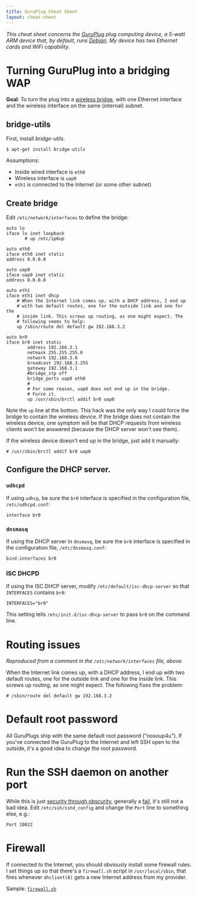 ```yaml
---
title: GuruPlug Cheat Sheet
layout: cheat-sheet
---
```


*This cheat sheet concerns the [GuruPlug][] plug computing device, a 5-watt
ARM device that, by default, runs [Debian][]. My device has two Ethernet cards
and WiFi capability.*

[Debian]: http://www.debian.org/
[GuruPlug]: http://en.wikipedia.org/wiki/GuruPlug

# Turning GuruPlug into a bridging WAP

**Goal**: To turn the plug into a [wireless bridge][], with one Ethernet
interface and the wireless interface on the same (internal) subnet.

[wireless bridge]: http://en.wikipedia.org/wiki/Wireless_bridge

## bridge-utils

First, install *bridge-utils*.

    $ apt-get install bridge-utils

Assumptions:

* Inside wired interface is `eth0`
* Wireless interface is `uap0`
* `eth1` is connected to the Internet (or some other subnet)

## Create bridge

Edit `/etc/network/interfaces` to define the bridge:

    auto lo
    iface lo inet loopback
           # up /etc/ip6up

    auto eth0
    iface eth0 inet static
    address 0.0.0.0

    auto uap0
    iface uap0 inet static
    address 0.0.0.0

    auto eth1
    iface eth1 inet dhcp
        # When the Internet link comes up, with a DHCP address, I end up
        # with two default routes, one for the outside link and one for the
        # inside link. This screws up routing, as one might expect. The
        # following seems to help:
        up /sbin/route del default gw 192.168.3.2

    auto br0
    iface br0 inet static
            address 192.168.3.1
            netmask 255.255.255.0
            network 192.168.3.0
            broadcast 192.168.3.255
            gateway 192.168.3.1
            #bridge_stp off
            bridge_ports uap0 eth0
            # 
            # For some reason, uap0 does not end up in the bridge.
            # Force it.
            up /usr/sbin/brctl addif br0 uap0

Note the `up` line at the bottom. This hack was the only way I could force
the bridge to contain the wireless device. If the bridge does not contain
the wireless device, one symptom will be that DHCP requests from wireless
clients won't be answered (because the DHCP server won't see them).

If the wireless device doesn't end up in the bridge, just add it manually:

    # /usr/sbin/brctl addif br0 uap0

## Configure the DHCP server.

### `udhcpd`

If using `udhcp`, be sure the `br0` interface is specified in the
configuration file, `/etc/udhcpd.conf`:

    interface br0

### `dnsmasq`

If using the DHCP server in `dnsmasq`, be sure the `br0` interface is
specified in the configuration file, `/etc/dnsmasq.conf`:

    bind-interfaces br0

### ISC DHCPD

If using the ISC DHCP server, modify `/etc/default/isc-dhcp-server` so that
`INTERFACES` contains `br0`:

    INTERFACES="br0"

This setting tells `/etc/init.d/isc-dhcp-server` to pass `br0` on the
command line.

# Routing issues

*Reproduced from a comment in the `/etc/network/interfaces` file, above.*

When the Internet link comes up, with a DHCP address, I end up
with two default routes, one for the outside link and one for the
inside link. This screws up routing, as one might expect. The
following fixes the problem:

    # /sbin/route del default gw 192.168.3.2


# Default root password

All GuruPlugs ship with the same default root password ("nosoup4u"). If
you've connected the GuruPlug to the Internet and left SSH open to the
outside, it's a good idea to change the root password.

# Run the SSH daemon on another port

While this is just [security through obscurity][], generally a [fail][],
it's still not a bad idea. Edit `/etc/ssh/sshd_config` and change the `Port`
line to something else, e.g.:

    Port 10022

[security through obscurity]: http://en.wikipedia.org/wiki/Security_through_obscurity
[fail]: http://failblog.org/

# Firewall

If connected to the Internet, you should obviously install some firewall
rules. I set things up so that there's a `firewall.sh` script in
`/usr/local/sbin`, that fires whenever `dhclient(8)` gets a new Internet
address from my provider.

Sample: [`firewall.sh`](firewall.sh)
